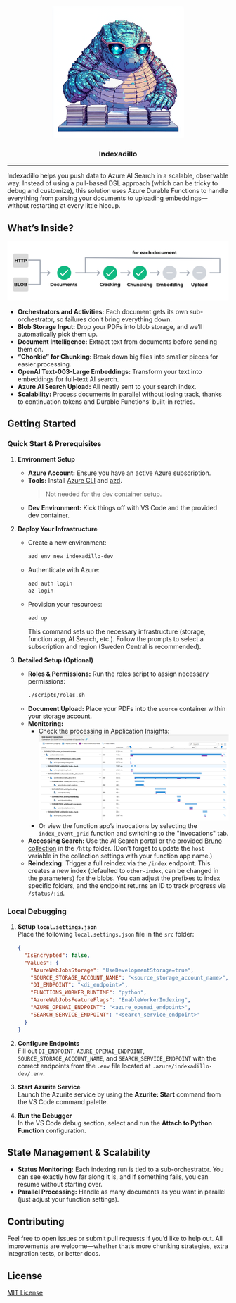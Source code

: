 <div align='center'>
<img src="assets/indexadillo.png" alt="Indexadillo Mascot" width="300" >

### Indexadillo

</div>

---

Indexadillo helps you push data to Azure AI Search in a scalable, observable way. Instead of using a pull-based DSL
approach (which can be tricky to debug and customize), this solution uses Azure Durable Functions to handle everything from
parsing your documents to uploading embeddings—without restarting at every little hiccup.


## What’s Inside?

![A workflow diagram shows two data sources labeled “HTTP” and “BLOB” flowing into a “Documents” box. From there, four steps are repeated for each document: “Cracking,” “Chunking,” “Embedding,” and “Upload.” In the diagram, “Cracking” and “Chunking” are highlighted in green to indicate they have started, while “Embedding” and “Upload” are gray to show they haven’t begun yet. A small note above the arrow from “Chunking” to “Embedding” reads “for each document,” emphasizing that all steps happen for each file.](assets/workflow.png)

- **Orchestrators and Activities:** Each document gets its own sub-orchestrator, so failures don't bring everything down.  
- **Blob Storage Input:** Drop your PDFs into blob storage, and we’ll automatically pick them up.  
- **Document Intelligence:** Extract text from documents before sending them on.  
- **“Chonkie” for Chunking:** Break down big files into smaller pieces for easier processing.  
- **OpenAI Text-003-Large Embeddings:** Transform your text into embeddings for full-text AI search.  
- **Azure AI Search Upload:** All neatly sent to your search index.  
- **Scalability:** Process documents in parallel without losing track, thanks to continuation tokens and Durable Functions’ built-in retries.

## Getting Started

### Quick Start & Prerequisites
1. **Environment Setup**
   - **Azure Account:** Ensure you have an active Azure subscription.
   - **Tools:** Install [Azure CLI](https://learn.microsoft.com/cli/azure/install-azure-cli) and
     [azd](https://github.com/azure/azure-dev).
      > Not needed for the dev container setup.
   - **Dev Environment:** Kick things off with VS Code and the provided dev container.

2. **Deploy Your Infrastructure**
   - Create a new environment:
     ```bash
     azd env new indexadillo-dev
     ```
   - Authenticate with Azure:
     ```bash
     azd auth login
     az login
     ```
   - Provision your resources:
     ```bash
     azd up
     ```
     This command sets up the necessary infrastructure (storage, function app, AI Search, etc.). Follow the prompts to select a subscription and region (Sweden Central is recommended).

3. **Detailed Setup (Optional)**
   - **Roles & Permissions:** Run the roles script to assign necessary permissions:
     ```bash
     ./scripts/roles.sh
     ```
   - **Document Upload:** Place your PDFs into the `source` container within your storage account.
   - **Monitoring:** 
     - Check the processing in Application Insights:
       ![App Insights](assets/application_insights.png)
     - Or view the function app’s invocations by selecting the `index_event_grid` function and switching to the "Invocations" tab.
   - **Accessing Search:** Use the AI Search portal or the provided [Bruno collection](https://www.usebruno.com/) in the `/http` folder. (Don’t forget to update the `host` variable in the collection settings with your function app name.)
   - **Reindexing:** Trigger a full reindex via the `/index` endpoint. This creates a new index (defaulted to `other-index`, can
     be changed in the parameters) for the blobs. You can adjust the prefixes to index specific folders, and the endpoint returns an ID to track progress
     via `/status/:id`.

### Local Debugging

1. **Setup `local.settings.json`**  
   Place the following `local.settings.json` file in the `src` folder:

   ```json
   {
     "IsEncrypted": false,
     "Values": {
       "AzureWebJobsStorage": "UseDevelopmentStorage=true",
       "SOURCE_STORAGE_ACCOUNT_NAME": "<source_storage_account_name>",
       "DI_ENDPOINT": "<di_endpoint>",
       "FUNCTIONS_WORKER_RUNTIME": "python",
       "AzureWebJobsFeatureFlags": "EnableWorkerIndexing",
       "AZURE_OPENAI_ENDPOINT": "<azure_openai_endpoint>",
       "SEARCH_SERVICE_ENDPOINT": "<search_service_endpoint>"
     }
   }
   ```

2. **Configure Endpoints**  
   Fill out `DI_ENDPOINT`, `AZURE_OPENAI_ENDPOINT`, `SOURCE_STORAGE_ACCOUNT_NAME`, and `SEARCH_SERVICE_ENDPOINT` with the correct endpoints from the `.env` file located at `.azure/indexadillo-dev/.env`.

3. **Start Azurite Service**  
   Launch the Azurite service by using the **Azurite: Start** command from the VS Code command palette.

4. **Run the Debugger**  
   In the VS Code debug section, select and run the **Attach to Python Function** configuration.

## State Management & Scalability
- **Status Monitoring:** Each indexing run is tied to a sub-orchestrator. You can see exactly how far along it is, and if something fails, you can resume without starting over.  
- **Parallel Processing:** Handle as many documents as you want in parallel (just adjust your function settings).  

## Contributing
Feel free to open issues or submit pull requests if you’d like to help out. All improvements are welcome—whether that’s more chunking strategies, extra integration tests, or better docs.

## License
[MIT License](LICENSE)
